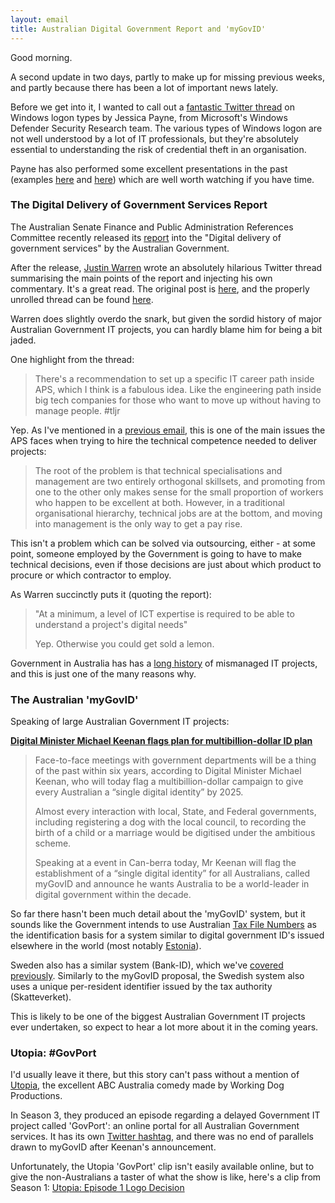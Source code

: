 ```yaml
---
layout: email
title: Australian Digital Government Report and 'myGovID'
---
```


Good morning.

A second update in two days, partly to make up for missing previous weeks, and partly because there has been a lot of important news lately.

Before we get into it, I wanted to call out a [fantastic Twitter thread](https://twitter.com/jepayneMSFT/status/1012815189345857536) on Windows logon types by Jessica Payne, from Microsoft's Windows Defender Security Research team. The various types of Windows logon are not well understood by a lot of IT professionals, but they're absolutely essential to understanding the risk of credential theft in an organisation.

Payne has also performed some excellent presentations in the past (examples [here](https://channel9.msdn.com/Events/Ignite/Australia-2015/WIN433) and [here](https://channel9.msdn.com/Events/Ignite/New-Zealand-2016/M377)) which are well worth watching if you have time.

### The Digital Delivery of Government Services Report

The Australian Senate Finance and Public Administration References Committee recently released its [report](https://aph.gov.au/Parliamentary_Business/Committees/Senate/Finance_and_Public_Administration/digitaldelivery/Report) into the "Digital delivery of government services" by the Australian Government.

After the release, [Justin Warren](https://twitter.com/jpwarren) wrote an absolutely hilarious Twitter thread summarising the main points of the report and injecting his own commentary. It's a great read. The original post is [here](https://twitter.com/jpwarren/status/1011900214725054464), and the properly unrolled thread can be found [here](https://threadreaderapp.com/thread/1011900214725054464.html).

Warren does slightly overdo the snark, but given the sordid history of major Australian Government IT projects, you can hardly blame him for being a bit jaded.

One highlight from the thread:

>There's a recommendation to set up a specific IT career path inside APS, which I think is a fabulous idea. Like the engineering path inside big tech companies for those who want to move up without having to manage people. #tljr

Yep. As I've mentioned in a [previous email](https://markeldo.com/Email-update-Tweetstorms-Technical-vs-management-and-blockchain-authentication/), this is one of the main issues the APS faces when trying to hire the technical competence needed to deliver projects:

>The root of the problem is that technical specialisations and management are two entirely orthogonal skillsets, and promoting from one to the other only makes sense for the small proportion of workers who happen to be excellent at both. However, in a traditional organisational hierarchy, technical jobs are at the bottom, and moving into management is the only way to get a pay rise.

This isn't a problem which can be solved via outsourcing, either - at some point, someone employed by the Government is going to have to make technical decisions, even if those decisions are just about which product to procure or which contractor to employ.

As Warren succinctly puts it (quoting the report):

>"At a minimum, a level of ICT expertise is required to be able to understand a project's digital needs" 
>
>Yep. Otherwise you could get sold a lemon.

Government in Australia has has a [long history](https://docs.google.com/spreadsheets/d/14z6rl8zHTTEPktjAfnu5QXlhYDmfdroBe2FnkYVWMeA/htmlview) of mismanaged IT projects, and this is just one of the many reasons why.



### The Australian 'myGovID'

Speaking of large Australian Government IT projects:

[**Digital Minister Michael Keenan flags plan for multibillion-dollar ID plan**](https://thewest.com.au/politics/federal-politics/digital-minister-michael-keenan-flags-plan-for-multibillion-dollar-id-plan-ng-b88862627z)

>Face-to-face meetings with government departments will be a thing of the past within six years, according to Digital Minister Michael Keenan, who will today flag a multibillion-dollar campaign to give every Australian a “single digital identity” by 2025.
>
>Almost every interaction with local, State, and Federal governments, including registering a dog with the local council, to recording the birth of a child or a marriage would be digitised under the ambitious scheme.
>
>Speaking at a event in Can-berra today, Mr Keenan will flag the establishment of a “single digital identity” for all Australians, called myGovID and announce he wants Australia to be a world-leader in digital government within the decade.

So far there hasn't been much detail about the 'myGovID' system, but it sounds like the Government intends to use Australian [Tax File Numbers](https://ato.gov.au/Individuals/Tax-file-number/) as the identification basis for a system similar to digital government ID's issued elsewhere in the world (most notably [Estonia](https://e-estonia.com/solutions/e-identity/id-card/)).

Sweden also has a similar system (Bank-ID), which we've [covered previously](https://markeldo.com/Web-Authentication-Bank-ID-and-the-death-of-the-password/). Similarly to the myGovID proposal, the Swedish system also uses a unique per-resident identifier issued by the tax authority (Skatteverket).

This is likely to be one of the biggest Australian Government IT projects ever undertaken, so expect to hear a lot more about it in the coming years.

### Utopia: #GovPort

I'd usually leave it there, but this story can't pass without a mention of [Utopia](http://abc.net.au/tv/programs/utopia/), the excellent ABC Australia comedy made by Working Dog Productions.

In Season 3, they produced an episode regarding a delayed Government IT project called 'GovPort': an online portal for all Australian Government services. It has its own [Twitter hashtag](https://twitter.com/hashtag/govport?lang=en), and there was no end of parallels drawn to myGovID after Keenan's announcement.

Unfortunately, the Utopia 'GovPort' clip isn't easily available online, but to give the non-Australians a taster of what the show is like, here's a clip from Season 1: [Utopia: Episode 1 Logo Decision](https://www.youtube.com/watch?v=UfTBdqF5Vgw)